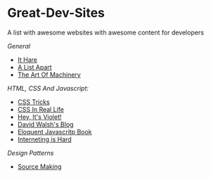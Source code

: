 # Great-Dev-Sites
A list with awesome websites with awesome content for developers

*General*
* [It Hare](http://ithare.com/)
* [A List Apart](https://alistapart.com/)
* [The Art Of Machinery](https://theartofmachinery.com/)

*HTML, CSS And Javascript:*
* [CSS Tricks](https://css-tricks.com/)
* [CSS In Real Life](https://css-irl.info/)
* [Hey, It's Violet!](https://vgpena.github.io/)
* [David Walsh's Blog](https://davidwalsh.name/)
* [Eloquent Javascritp Book](https://eloquentjavascript.net/)
* [Interneting is Hard](https://internetingishard.com/)

*Design Patterns*
* [Source Making](https://sourcemaking.com/)
